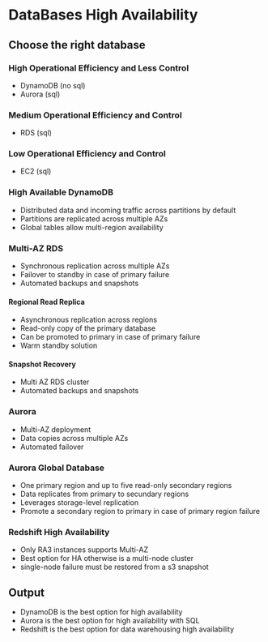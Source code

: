 # DataBases High Availability

## Choose the right database

### High Operational Efficiency and Less Control

 - DynamoDB (no sql)
 - Aurora (sql)

### Medium Operational Efficiency and Control

 - RDS (sql)

### Low Operational Efficiency and Control

 - EC2 (sql)

### High Available DynamoDB

 - Distributed data and incoming traffic across partitions by default
 - Partitions are replicated across multiple AZs
 - Global tables allow multi-region availability

### Multi-AZ RDS

 - Synchronous replication across multiple AZs
 - Failover to standby in case of primary failure
 - Automated backups and snapshots

#### Regional Read Replica

 - Asynchronous replication across regions
 - Read-only copy of the primary database
 - Can be promoted to primary in case of primary failure
 - Warm standby solution

#### Snapshot Recovery

 - Multi AZ RDS cluster
 - Automated backups and snapshots

### Aurora

 - Multi-AZ deployment
 - Data copies across multiple AZs
 - Automated failover

### Aurora Global Database

 - One primary region and up to five read-only secondary regions
 - Data replicates from primary to secundary regions
 - Leverages storage-level replication
 - Promote a secondary region to primary in case of primary region failure

### Redshift High Availability

 - Only RA3 instances supports Multi-AZ
 - Best option for HA otherwise is a multi-node cluster
 - single-node failure must be restored from a s3 snapshot

## Output

 - DynamoDB is the best option for high availability
 - Aurora is the best option for high availability with SQL
 - Redshift is the best option for data warehousing high availability

